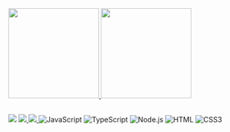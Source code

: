 <!-- - 👋 Hi, I’m @ercioalendre
- 🌱 I’m currently learning Node.js
- 📫 Reach me out on https://www.linkedin.com/in/ercioalendre/ -->

<div>
<a href="https://github.com/ercioalendre">
<img height="180em" src="https://github-readme-stats.vercel.app/api?username=ercioalendre&show_icons=true&theme=highcontrast&include_all_commits=true&count_private=true"/>
<img height="180em" src="https://github-readme-stats.vercel.app/api/top-langs/?username=ercioalendre&layout=compact&langs_count=7&theme=highcontrast"/>
</div>

##
 
<div>
<a href="https://www.linkedin.com/in/ercioalendre" target="_blank"><img src="https://img.shields.io/badge/-LinkedIn-%230077B5?style=for-the-badge&logo=linkedin&logoColor=white" target="_blank"></a>
<a href="https://t.me/ercioalendre" target="_blank"><img src="https://img.shields.io/badge/Telegram-2CA5E0?style=for-the-badge&logo=telegram&logoColor=white" target="_blank">     </a>
<a href="https://github.com/ercioalendre" target="_blank"><img src="https://img.shields.io/badge/GitHub-100000?style=for-the-badge&logo=github&logoColor=white" target="_blank">   </a>
<img alt="JavaScript" src="https://img.shields.io/badge/JavaScript-yellow?style=for-the-badge&logo=javascript&logoColor=white"/>
<img alt="TypeScript" src="https://img.shields.io/badge/TypeScript-007ACC?style=for-the-badge&logo=typescript&logoColor=white"/>
<img alt="Node.js" src="https://img.shields.io/badge/Node.js-43853D?style=for-the-badge&logo=node.js&logoColor=white"/>
<img alt="HTML" src="https://img.shields.io/badge/HTML5-E34F26?style=for-the-badge&logo=html5&logoColor=white"/>
<img alt="CSS3" src="https://img.shields.io/badge/CSS3-1572B6?style=for-the-badge&logo=css3&logoColor=white"/>
</div>

